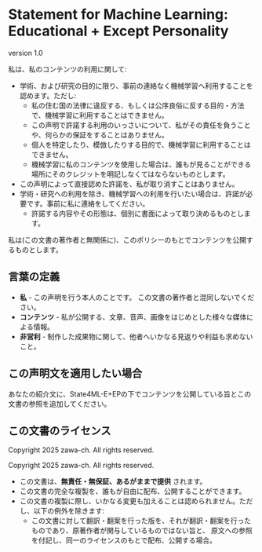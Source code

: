 # Statement for Machine Learning: Educational + Except Personality

version 1.0

私は、私のコンテンツの利用に関して:
- 学術、および研究の目的に限り、事前の連絡なく機械学習へ利用することを認めます。ただし:
	- 私の住む国の法律に違反する、もしくは公序良俗に反する目的・方法で、機械学習に利用することはできません。
	- この声明で許諾する利用のいっさいについて、私がその責任を負うことや、何らかの保証をすることはありません。
	- 個人を特定したり、模倣したりする目的で、機械学習に利用することはできません。
	- 機械学習に私のコンテンツを使用した場合は、誰もが見ることができる場所にそのクレジットを明記しなくてはならないものとします。
- この声明によって直接認めた許諾を、私が取り消すことはありません。
- 学術・研究への利用を除き、機械学習への利用を行いたい場合は、許諾が必要です。事前に私に連絡をしてください。
	- 許諾する内容やその形態は、個別に書面によって取り決めるものとします。

私は(この文書の著作者と無関係に)、このポリシーのもとでコンテンツを公開するものとします。

## 言葉の定義

- **私** - この声明を行う本人のことです。 この文書の著作者と混同しないでください。
- **コンテンツ** - 私が公開する、文章、音声、画像をはじめとした様々な媒体による情報。
- **非営利** - 制作した成果物に関して、他者へいかなる見返りや利益も求めないこと。

## この声明文を適用したい場合

あなたの紹介文に、State4ML-E+EPの下でコンテンツを公開している旨とこの文書の参照を追加してください。

## この文書のライセンス

Copyright 2025 zawa-ch. All rights reserved.

Copyright 2025 zawa-ch. All rights reserved.

- この文書は、**無責任・無保証、あるがままで提供** されます。
- この文書の完全な複製を、誰もが自由に配布、公開することができます。
- この文書の複製に際し、いかなる変更も加えることは認められません。ただし、以下の例外を除きます:
	- この文書に対して翻訳・翻案を行った版を、それが翻訳・翻案を行ったものであり、原著作者が関与しているものではない旨と、
	  原文への参照を付記し、同一のライセンスのもとで配布、公開する場合。
